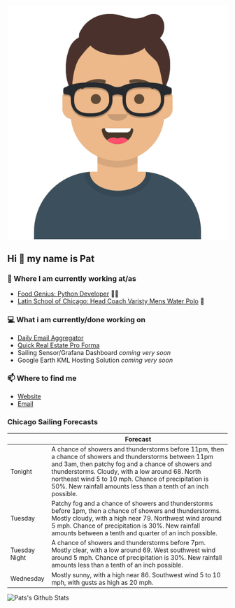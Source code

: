 [![Social banner for p-j-falconer](https://raw.githubusercontent.com/P-J-FALCONER/P-J-FALCONER/master/assets/avataaars.svg)](https://patfalconer.com/)
## Hi :wave: my name is Pat

### 💼 Where I am currently working at/as
- [Food Genius: Python Developer](https://getfoodgenius.com/) 🍔🐍
- [Latin School of Chicago: Head Coach Varisty Mens Water Polo](https://www.latinschool.org/) 🤽


### 💻 What i am currently/done working on
 - [Daily Email Aggregator](https://github.com/P-J-FALCONER/dott_daily_mail)
 - [Quick Real Estate Pro Forma](https://github.com/P-J-FALCONER/henry)
 - Sailing Sensor/Grafana Dashboard *coming very soon*
 - Google Earth KML Hosting Solution *coming very soon*

### 📫 Where to find me
 - [Website](https://patfalconer.com/)
 - [Email](mailto:patrick.j.falconer@gmail.com)


### Chicago Sailing Forecasts
|   | Forecast  |
|---|---|
| Tonight | A chance of showers and thunderstorms before 11pm, then a chance of showers and thunderstorms between 11pm and 3am, then patchy fog and a chance of showers and thunderstorms. Cloudy, with a low around 68. North northeast wind 5 to 10 mph. Chance of precipitation is 50%. New rainfall amounts less than a tenth of an inch possible. |
| Tuesday | Patchy fog and a chance of showers and thunderstorms before 1pm, then a chance of showers and thunderstorms. Mostly cloudy, with a high near 79. Northwest wind around 5 mph. Chance of precipitation is 30%. New rainfall amounts between a tenth and quarter of an inch possible. |
| Tuesday Night | A chance of showers and thunderstorms before 7pm. Mostly clear, with a low around 69. West southwest wind around 5 mph. Chance of precipitation is 30%. New rainfall amounts less than a tenth of an inch possible. |
| Wednesday | Mostly sunny, with a high near 86. Southwest wind 5 to 10 mph, with gusts as high as 20 mph. |

![Pats's Github Stats](https://github-readme-stats.vercel.app/api?username=p-j-falconer&show_icons=true&theme=radical)
